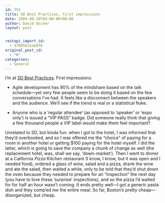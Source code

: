 ```yaml
---
id: 751
title: SD Best Practices, first impressions
date: 2004-09-20T04:00:00+00:00
author: David Ascher
layout: post


restapi_import_id:
  - 5780561eab8f6
original_post_id:
  - "6"
categories:
  - General
---
```

I&#8217;m at [SD Best Practices](http://www.sdexpo.com). First impressions:

  * Agile development has 90% of the mindshare based on the talk schedule&#8212;yet very few people seem to be doing it based on the few conversations I&#8217;ve had. It feels like a disconnect between the speakers and the audience. We&#8217;ll see if the trend is real or a statistical fluke.

  * Anyone who is a &#8216;regular attendee&#8217; (as opposed to &#8216;speaker&#8217; or &#8216;expo only&#8217;) is issued a &#8220;VIP <span class="caps">PASS</span>&#8221; badge. Did someone really think that giving a few thousand people a <span class="caps">VIP</span> label would make them feel important?

Unrelated to SD, but kinda fun: when I got to the hotel, I was informed that they&#8217;d overbooked, and so I was offered me the &#8220;choice&#8221; of paying for a room in another hotel or getting $100 paying for the hotel myself. I did the latter, which is going to save the company a chunk of change as well (the replacement hotel, was, shall we say, &#8216;down-market&#8217;). Then I went to dinner at a California _Pizza_ Kitchen restaurant (I know, I know, but it was open and I needed food), ordered a glass of wine, salad and a pizza, drank the wine and ate the salad, then waited a while, only to be told that they&#8217;d shut down the oven because they needed to prepare for an &#8220;inspection&#8221; the next day (you have to love these &#8216;surprise&#8217; inspections), and so the pizza I&#8217;d waited for for half an hour wasn&#8217;t coming. It ends pretty well&#8212;I got a generic pasta dish and they comp&#8217;ed me the entire meal. So far, Boston&#8217;s pretty cheap&#8212;disorganized, but cheap.